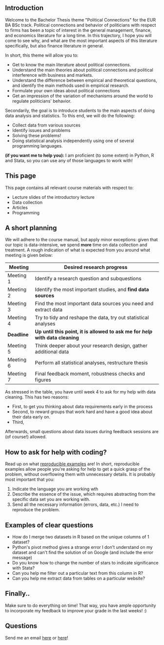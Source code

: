 ## Introduction

Welcome to the Bachelor Thesis theme "Political Connections" for the EUR BA BSc track. 
Political connections and behavior of politicians with respect to firms has been a topic of interest in the general management, finance, and economics literature for a long time. 
In this trajectory, I hope you will come to see why, and what are the most important aspects of this literature specifically, but also finance literature in general. 

In short, this theme will allow you to:

- Get to know the main literature about political connections.
- Understand the main theories about political connections and political interference with business and markets.
- Understand the difference between empirical and theoretical questions, and identify the main methods used in empirical research.
- Formulate your own ideas about political connections
- Get an impression of the variation of mechanisms around the world to regulate politicians' behavior. 

Secondarily, the goal is to introduce students to the main aspects of doing data analysis and statistics. To this end, we will do the following:

- Collect data from various sources
- Identify issues and problems 
- Solving these problems! 
- Doing statistical analysis independently using one of several programming languages. 

**(if you want me to help you):** I am proficient (to some extent) in Python, R and Stata, so you can use any of those languages to work with!

## This page 

This page contains all relevant course materials with respect to:

- Lecture slides of the introductory lecture
- Data collection
- Articles
- Programming

## A short planning

We will adhere to the course manual, but apply minor exceptions: given that our topic is data-intensive, we spend **more** time on data collection and treatment. 
A rough indication of what is expected from you around what meeting is given below:

| Meeting | Desired research progress | 
| ----- | --------|
| Meeting 1 | Identify a research question and subquestions |
| Meeting 2 | Identify the most important studies, and **find data sources** |
| Meeting 3 | Find the most important data sources you need and extract data |
| Meeting 4 | Try to tidy and reshape the data, try out statistical analyses |
| **Deadline** | **Up until this point, it is allowed to ask me for _help_ with data cleaning** |
| Meeting 5 | Think deeper about your research design, gather additional data |
| Meeting 6 | Perform all statistical analyses, restructure thesis |
| Meeting 7 | Final feedback moment, robustness checks and figures |

As stressed in the table, you have until week 4 to ask for my help with data cleaning. This has two reasons: 

- First, to get you thinking about data requirements early in the process
- Second, to reward groups that work hard and have a good idea about their data early on. 
- Third, 

Afterwards, small questions about data issues during feedback sessions are (of course!) allowed. 

## How to ask for help with coding?

Read up on what [reproducible examples](https://www.tidyverse.org/help/) are! In short, reproducible examples allow people you're asking for help to get a quick grasp of the problem, without overflowing them with unnecessary details.
It is probably most important that you:

1. Indicate the language you are working wth
2. Describe the essence of the issue, which requires abstracting from the specific data set you are working with. 
3. Send all the necessary information (errors, data, etc.) I need to reproduce the problem. 

## Examples of clear questions

- How do I merge two datasets in R based on the unique columns of 1 dataset?
- Python's pivot method gives a strange error I don't understand on my dataset and can't find the solution of on Google (and include the error message)
- Do you know how to change the number of stars to indicate significance with Stata?
- Can you help me filter out a particular text from this column in R?
- Can you help me extract data from tables on a particular website?

## Finally..

Make sure to do everything on time! That way, you have ample opportunity to incorporate my feedback to improve your grade in the last weeks! :) 

## Questions

Send me an email [here](mailto:a.h.machielsen@uu.nl) or [here](machielsen@rsm.nl)! 

